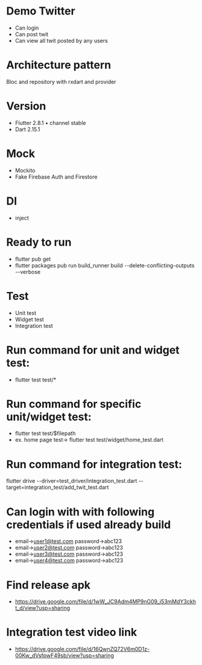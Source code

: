 # Demo Twitter
- Can login
- Can post twit
- Can view all twit posted by any users

# Architecture pattern
Bloc and repository with rxdart and provider

# Version
- Flutter 2.8.1 • channel stable
- Dart 2.15.1

# Mock
- Mockito
- Fake Firebase Auth and Firestore

# DI
- inject

# Ready to run
- flutter pub get
- flutter packages pub run build_runner build --delete-conflicting-outputs --verbose

# Test
- Unit test
- Widget test
- Integration test

# Run command for unit and widget test:
- flutter test test/*

# Run command for specific unit/widget test:
- flutter test test/$filepath
- ex. home page test-> flutter test test/widget/home_test.dart

# Run command for integration test:
  flutter drive \--driver=test_driver/integration_test.dart \--target=integration_test/add_twit_test.dart

# Can login with with following credentials if used already build
- email->user1@test.com password->abc123
- email->user2@test.com password->abc123
- email->user3@test.com password->abc123
- email->user4@test.com password->abc123

# Find release apk
- https://drive.google.com/file/d/1wW_JC9Adm4MP9nG09_i53mMdY3ckht_d/view?usp=sharing
# Integration test video link
- https://drive.google.com/file/d/16QwnZQ72V6m0D1z-00Kw_dVsfpwF49sb/view?usp=sharing

